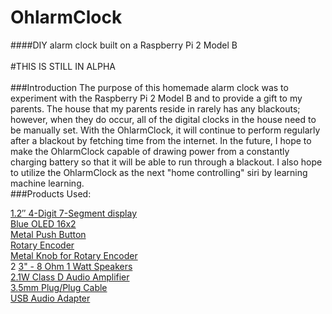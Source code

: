 # OhlarmClock
####DIY alarm clock built on a Raspberry Pi 2 Model B
<br />
<br />
#THIS IS STILL IN ALPHA
<br />
<br />
###Introduction
  The purpose of this homemade alarm clock was to experiment with the Raspberry Pi 2 Model B and to provide a gift to my parents. The house that my parents reside in rarely has any blackouts; however, when they do occur, all of the digital clocks in the house need to be manually set. With the OhlarmClock, it will continue to perform regularly after a blackout by fetching time from the internet. In the future, I hope to make the OhlarmClock capable of drawing power from a constantly charging battery so that it will be able to run through a blackout. I also hope to utilize the OhlarmClock as the next "home controlling" siri by learning machine learning. 
<br />
###Products Used:

[1.2″ 4-Digit 7-Segment display](https://www.adafruit.com/products/1268)<br />
[Blue OLED 16x2](https://www.adafruit.com/products/823)<br />
[Metal Push Button](https://www.adafruit.com/products/481)<br />
[Rotary Encoder](https://www.adafruit.com/products/377)<br />
[Metal Knob for Rotary Encoder](https://www.adafruit.com/products/2056)<br />
2 [3" - 8 Ohm 1 Watt Speakers](https://www.adafruit.com/products/1313)<br />
[2.1W Class D Audio Amplifier ](https://www.adafruit.com/products/1552)<br />
[3.5mm Plug/Plug Cable](https://www.adafruit.com/products/876)<br />
[USB Audio Adapter](https://www.adafruit.com/products/1475)<br />



